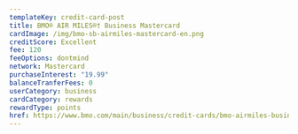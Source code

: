 ```yaml
---
templateKey: credit-card-post
title: BMO® AIR MILES®† Business Mastercard
cardImage: /img/bmo-sb-airmiles-mastercard-en.png
creditScore: Excellent
fee: 120
feeOptions: dontmind
network: Mastercard
purchaseInterest: "19.99"
balanceTranferFees: 0
userCategory: business
cardCategory: rewards
rewardType: points
href: https://www.bmo.com/main/business/credit-cards/bmo-airmiles-business-mastercard/
---
```

